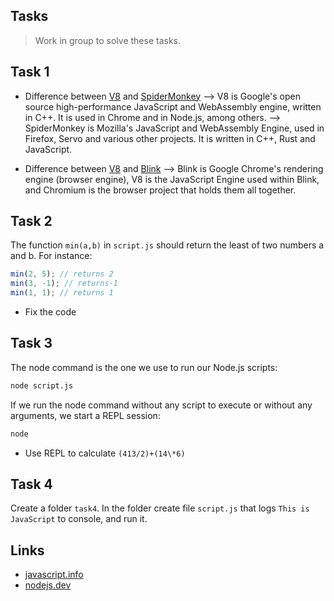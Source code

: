 ## Tasks

> Work in group to solve these tasks.

## Task 1

- Difference between [V8](<https://en.wikipedia.org/wiki/V8_(JavaScript_engine)>) and [SpiderMonkey](https://en.wikipedia.org/wiki/SpiderMonkey)
--> V8 is Google's open source high-performance JavaScript and WebAssembly engine, written in C++. It is used in Chrome and in Node.js, among others.
--> SpiderMonkey is Mozilla's JavaScript and WebAssembly Engine, used in Firefox, Servo and various other projects. It is written in C++, Rust and JavaScript.

- Difference between [V8](<https://en.wikipedia.org/wiki/V8_(JavaScript_engine)>) and [Blink](<https://en.wikipedia.org/wiki/Blink_(browser_engine)>)
--> Blink is Google Chrome's rendering engine (browser engine), V8 is the JavaScript Engine used within Blink, and Chromium is the browser project that holds them all together.

## Task 2

The function `min(a,b)` in `script.js` should return the least of two numbers a and b. For instance:

```js
min(2, 5); // returns 2
min(3, -1); // returns-1
min(1, 1); // returns 1
```

- Fix the code

## Task 3

The node command is the one we use to run our Node.js scripts:

```bash
node script.js
```

If we run the node command without any script to execute or without any arguments, we start a REPL session:

```bash
node
```

- Use REPL to calculate `(413/2)+(14\*6)`

## Task 4

Create a folder `task4`. In the folder create file `script.js` that logs `This is JavaScript` to console, and run it.

## Links

- [javascript.info](https://javascript.info/function-basics#tasks)
- [nodejs.dev](https://nodejs.dev/en/learn/how-to-use-the-nodejs-repl/)
